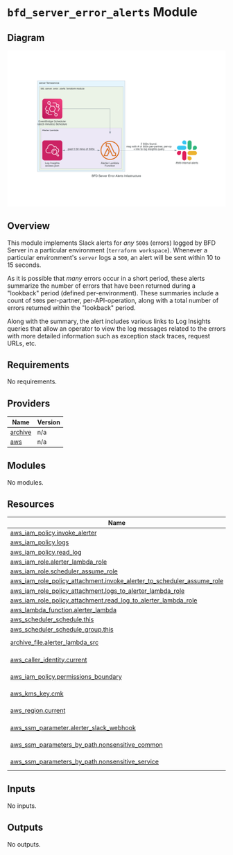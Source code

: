# `bfd_server_error_alerts` Module

## Diagram

![`bfd_server_error_alerts` Diagram](docs/resources/bfd_server_error_alerts_diagram.png)

## Overview

This module implements Slack alerts for _any_ `500`s (errors) logged by BFD Server in a particular environment (`terraform workspace`). Whenever a particular environment's `server` logs a `500`, an alert will be sent within 10 to 15 seconds.

As it is possible that _many_ errors occur in a short period, these alerts summarize the number of errors that have been returned during a "lookback" period (defined per-environment). These summaries include a count of `500`s per-partner, per-API-operation, along with a total number of errors returned within the "lookback" period.

Along with the summary, the alert includes various links to Log Insights queries that allow an operator to view the log messages related to the errors with more detailed information such as exception stack traces, request URLs, etc.

<!-- BEGIN_TF_DOCS -->
## Requirements

No requirements.

## Providers

| Name | Version |
|------|---------|
| <a name="provider_archive"></a> [archive](#provider\_archive) | n/a |
| <a name="provider_aws"></a> [aws](#provider\_aws) | n/a |

## Modules

No modules.

## Resources

| Name | Type |
|------|------|
| [aws_iam_policy.invoke_alerter](https://registry.terraform.io/providers/hashicorp/aws/latest/docs/resources/iam_policy) | resource |
| [aws_iam_policy.logs](https://registry.terraform.io/providers/hashicorp/aws/latest/docs/resources/iam_policy) | resource |
| [aws_iam_policy.read_log](https://registry.terraform.io/providers/hashicorp/aws/latest/docs/resources/iam_policy) | resource |
| [aws_iam_role.alerter_lambda_role](https://registry.terraform.io/providers/hashicorp/aws/latest/docs/resources/iam_role) | resource |
| [aws_iam_role.scheduler_assume_role](https://registry.terraform.io/providers/hashicorp/aws/latest/docs/resources/iam_role) | resource |
| [aws_iam_role_policy_attachment.invoke_alerter_to_scheduler_assume_role](https://registry.terraform.io/providers/hashicorp/aws/latest/docs/resources/iam_role_policy_attachment) | resource |
| [aws_iam_role_policy_attachment.logs_to_alerter_lambda_role](https://registry.terraform.io/providers/hashicorp/aws/latest/docs/resources/iam_role_policy_attachment) | resource |
| [aws_iam_role_policy_attachment.read_log_to_alerter_lambda_role](https://registry.terraform.io/providers/hashicorp/aws/latest/docs/resources/iam_role_policy_attachment) | resource |
| [aws_lambda_function.alerter_lambda](https://registry.terraform.io/providers/hashicorp/aws/latest/docs/resources/lambda_function) | resource |
| [aws_scheduler_schedule.this](https://registry.terraform.io/providers/hashicorp/aws/latest/docs/resources/scheduler_schedule) | resource |
| [aws_scheduler_schedule_group.this](https://registry.terraform.io/providers/hashicorp/aws/latest/docs/resources/scheduler_schedule_group) | resource |
| [archive_file.alerter_lambda_src](https://registry.terraform.io/providers/hashicorp/archive/latest/docs/data-sources/file) | data source |
| [aws_caller_identity.current](https://registry.terraform.io/providers/hashicorp/aws/latest/docs/data-sources/caller_identity) | data source |
| [aws_iam_policy.permissions_boundary](https://registry.terraform.io/providers/hashicorp/aws/latest/docs/data-sources/iam_policy) | data source |
| [aws_kms_key.cmk](https://registry.terraform.io/providers/hashicorp/aws/latest/docs/data-sources/kms_key) | data source |
| [aws_region.current](https://registry.terraform.io/providers/hashicorp/aws/latest/docs/data-sources/region) | data source |
| [aws_ssm_parameter.alerter_slack_webhook](https://registry.terraform.io/providers/hashicorp/aws/latest/docs/data-sources/ssm_parameter) | data source |
| [aws_ssm_parameters_by_path.nonsensitive_common](https://registry.terraform.io/providers/hashicorp/aws/latest/docs/data-sources/ssm_parameters_by_path) | data source |
| [aws_ssm_parameters_by_path.nonsensitive_service](https://registry.terraform.io/providers/hashicorp/aws/latest/docs/data-sources/ssm_parameters_by_path) | data source |

## Inputs

No inputs.

## Outputs

No outputs.
<!-- END_TF_DOCS -->
